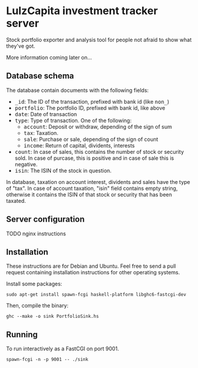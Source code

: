 # LulzCapita investment tracker server

Stock portfolio exporter and analysis tool for people not afraid to
show what they've got.

More information coming later on...

## Database schema

The database contain documents with the following fields:

* <tt>\_id</tt>: The ID of the transaction, prefixed with bank id (like <tt>non_</tt>)
* <tt>portfolio</tt>: The portfolio ID, prefixed with bank id, like above
* <tt>date</tt>: Date of transaction
* <tt>type</tt>: Type of transaction. One of the following:
  * <tt>account</tt>: Deposit or withdraw, depending of the sign of sum
  * <tt>tax</tt>: Taxation.
  * <tt>sale</tt>: Purchase or sale, depending of the sign of count
  * <tt>income</tt>: Return of capital, dividents, interests
* <tt>count</tt>: In case of sales, this contains the number of stock or 
  security sold. In case of purcase, this is positive and in case of sale
  this is negative.
* <tt>isin</tt>: The ISIN of the stock in question.

In database, taxation on account interest, dividents and sales have
the type of "tax". In case of account taxation, "isin" field contains
empty string, otherwise it contains the ISIN of that stock or security that
has been taxated.

## Server configuration

TODO nginx instructions

## Installation

These instructions are for Debian and Ubuntu. Feel free to send a pull
request containing installation instructions for other operating
systems.

Install some packages:

    sudo apt-get install spawn-fcgi haskell-platform libghc6-fastcgi-dev

Then, compile the binary:

    ghc --make -o sink PortfolioSink.hs

## Running

To run interactively as a FastCGI on port 9001.

    spawn-fcgi -n -p 9001 -- ./sink
